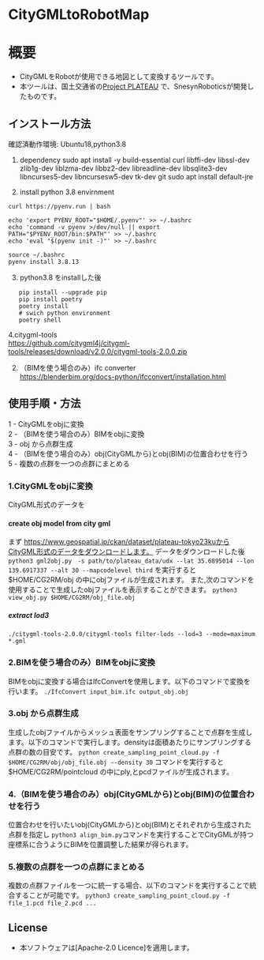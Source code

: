 # CityGMLtoRobotMap

# 概要

* CityGMLをRobotが使用できる地図として変換するツールです。
* 本ツールは、国土交通省の[Project PLATEAU](https://www.mlit.go.jp/plateau/) で、SnesynRoboticsが開発したものです。

## インストール方法

確認済動作環境: Ubuntu18,python3.8

1. dependency
   sudo apt install -y build-essential curl libffi-dev libssl-dev zlib1g-dev liblzma-dev libbz2-dev libreadline-dev libsqlite3-dev libncurses5-dev
   libncursesw5-dev tk-dev git 
   sudo apt install default-jre

2. install python 3.8 envirnment

````
curl https://pyenv.run | bash

echo 'export PYENV_ROOT="$HOME/.pyenv"' >> ~/.bashrc
echo 'command -v pyenv >/dev/null || export PATH="$PYENV_ROOT/bin:$PATH"' >> ~/.bashrc
echo 'eval "$(pyenv init -)"' >> ~/.bashrc

source ~/.bashrc
pyenv install 3.8.13
````

3. python3.8 をinstallした後
````
   pip install --upgrade pip
   pip install poetry
   poetry install
   # swich python environment
   poetry shell
````
4.citygml-tools  
https://github.com/citygml4j/citygml-tools/releases/download/v2.0.0/citygml-tools-2.0.0.zip

2. （BIMを使う場合のみ）ifc converter  
   https://blenderbim.org/docs-python/ifcconvert/installation.html

## 使用手順・方法

1 - CityGMLをobjに変換  
2 - （BIMを使う場合のみ）BIMをobjに変換  
3 - obj から点群生成  
4 - （BIMを使う場合のみ）obj(CityGMLから)とobj(BIM)の位置合わせを行う  
5 - 複数の点群を一つの点群にまとめる

### 1.CityGMLをobjに変換

CityGML形式のデータを

#### create obj model from city gml

まず https://www.geospatial.jp/ckan/dataset/plateau-tokyo23kuからCityGML形式のデータをダウンロードします。
データをダウンロードした後`python3 gml2obj.py　-s path/to/plateau_data/udx --lat 35.6895014 --lon 139.6917337 --alt 30 --mapcodelevel third`
を実行すると$HOME/CG2RM/obj の中にobjファイルが生成されます。
また,次のコマンドを使用することで生成したobjファイルを表示することができます。
`python3 view_obj.py $HOME/CG2RM/obj_file.obj`

##### extract lod3

`./citygml-tools-2.0.0/citygml-tools filter-lods --lod=3 --mode=maximum *.gml`

### 2.BIMを使う場合のみ）BIMをobjに変換

BIMをobjに変換する場合はIfcConvertを使用します。以下のコマンドで変換を行います。
`./IfcConvert input_bim.ifc output_obj.obj`

### 3.obj から点群生成

生成したobjファイルからメッシュ表面をサンプリングすることで点群を生成します。以下のコマンドで実行します。densityは面積あたりにサンプリングする点群の数の目安です。
`python create_sampling_point_cloud.py -f $HOME/CG2RM/obj/obj_file.obj --density 30`
コマンドを実行すると$HOME/CG2RM/pointcloud の中にply,とpcdファイルが生成されます。

### 4.（BIMを使う場合のみ）obj(CityGMLから)とobj(BIM)の位置合わせを行う

位置合わせを行いたいobj(CityGMLから)とobj(BIM)とそれぞれから生成された点群を指定し
`python3 align_bim.py`コマンドを実行することでCityGMLが持つ座標系に合うようにBIMを位置調整した結果が得られます。

### 5.複数の点群を一つの点群にまとめる

複数の点群ファイルを一つに統一する場合、以下のコマンドを実行することで統合することが可能です。
`python3 create_sampling_point_cloud.py -f file_1.pcd file_2.pcd ...`

## License

* 本ソフトウェアは[Apache-2.0 Licence]を適用します。

